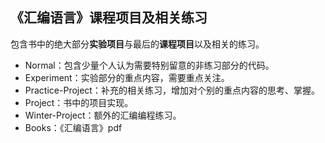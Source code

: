 ## 《汇编语言》课程项目及相关练习

包含书中的绝大部分**实验项目**与最后的**课程项目**以及相关的练习。

- Normal：包含少量个人认为需要特别留意的非练习部分的代码。
- Experiment：实验部分的重点内容，需要重点关注。
- Practice-Project：补充的相关练习，增加对个别的重点内容的思考、掌握。
- Project：书中的项目实现。
- Winter-Project：额外的汇编编程练习。
- Books：《汇编语言》pdf





 
